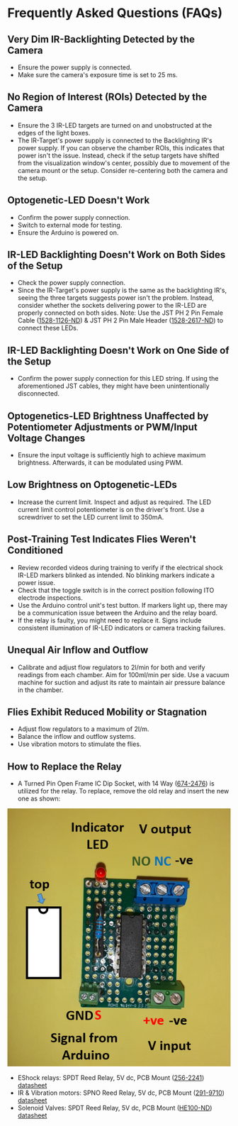# Frequently Asked Questions (FAQs)

## Very Dim IR-Backlighting Detected by the Camera
- Ensure the power supply is connected.
- Make sure the camera's exposure time is set to 25 ms.

## No Region of Interest (ROIs) Detected by the Camera
- Ensure the 3 IR-LED targets are turned on and unobstructed at the edges of the light boxes.
- The IR-Target's power supply is connected to the Backlighting IR's power supply. If you can observe the chamber ROIs, this indicates that power isn't the issue. Instead, check if the setup targets have shifted from the visualization window's center, possibly due to movement of the camera mount or the setup. Consider re-centering both the camera and the setup.

## Optogenetic-LED Doesn't Work
- Confirm the power supply connection.
- Switch to external mode for testing.
- Ensure the Arduino is powered on.

## IR-LED Backlighting Doesn't Work on Both Sides of the Setup
- Check the power supply connection.
- Since the IR-Target's power supply is the same as the backlighting IR's, seeing the three targets suggests power isn't the problem. Instead, consider whether the sockets delivering power to the IR-LED are properly connected on both sides. Note: Use the JST PH 2 Pin Female Cable ([1528-1126-ND](https://www.digikey.be/product-detail/en/adafruit-industries-llc/261/1528-1126-ND/5353586)) & JST PH 2 Pin Male Header ([1528-2617-ND](https://www.digikey.be/product-detail/en/adafruit-industries-llc/3814/1528-2617-ND/9380221)) to connect these LEDs.

## IR-LED Backlighting Doesn't Work on One Side of the Setup
- Confirm the power supply connection for this LED string. If using the aforementioned JST cables, they might have been unintentionally disconnected.

## Optogenetics-LED Brightness Unaffected by Potentiometer Adjustments or PWM/Input Voltage Changes
- Ensure the input voltage is sufficiently high to achieve maximum brightness. Afterwards, it can be modulated using PWM.

## Low Brightness on Optogenetic-LEDs
- Increase the current limit. Inspect and adjust as required. The LED current limit control potentiometer is on the driver's front. Use a screwdriver to set the LED current limit to 350mA.

## Post-Training Test Indicates Flies Weren't Conditioned
- Review recorded videos during training to verify if the electrical shock IR-LED markers blinked as intended. No blinking markers indicate a power issue.
- Check that the toggle switch is in the correct position following ITO electrode inspections.
- Use the Arduino control unit's test button. If markers light up, there may be a communication issue between the Arduino and the relay board.
- If the relay is faulty, you might need to replace it. Signs include consistent illumination of IR-LED indicators or camera tracking failures.

## Unequal Air Inflow and Outflow
- Calibrate and adjust flow regulators to 2l/min for both and verify readings from each chamber. Aim for 100ml/min per side. Use a vacuum machine for suction and adjust its rate to maintain air pressure balance in the chamber.

## Flies Exhibit Reduced Mobility or Stagnation
- Adjust flow regulators to a maximum of 2l/m.
- Balance the inflow and outflow systems.
- Use vibration motors to stimulate the flies.

## How to Replace the Relay
- A Turned Pin Open Frame IC Dip Socket, with 14 Way ([674-2476](https://benl.rs-online.com/web/p/dil-sockets/6742476/)) is utilized for the relay. To replace, remove the old relay and insert the new one as shown:

![Relay-input-output.PNG](./assets/Images/Relay-input-output.PNG)

- EShock relays: SPDT Reed Relay, 5V dc, PCB Mount ([256-2241](https://benl.rs-online.com/web/p/reed-relays/2562241/)) [datasheet](https://docs.rs-online.com/0e08/0900766b813980e6.pdf)
- IR & Vibration motors: SPNO Reed Relay, 5V dc, PCB Mount ([291-9710](https://benl.rs-online.com/web/p/reed-relays/2919710?sra=pstk)) [datasheet](https://docs.rs-online.com/d68b/0900766b81580421.pdf)
- Solenoid Valves: SPDT Reed Relay, 5V dc, PCB Mount ([HE100-ND](https://www.digikey.be/nl/products/detail/littelfuse-inc/HE721A0500/133183)) [datasheet](https://www.littelfuse.com/~/media/electronics/datasheets/reed_relays/littelfuse_reed_relays_he700_datasheet.pdf.pdf)
